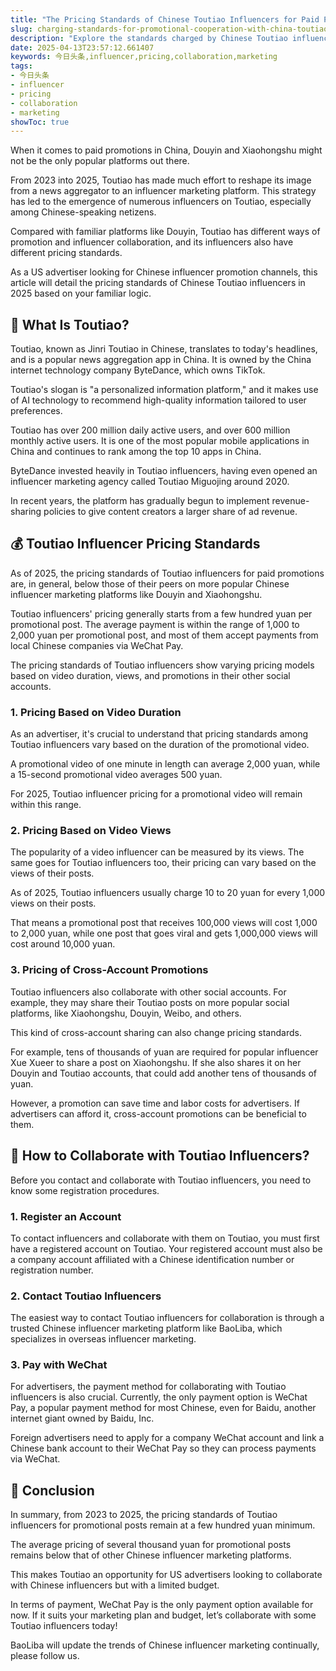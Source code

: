 ```yaml
---
title: "The Pricing Standards of Chinese Toutiao Influencers for Paid Promotion"
slug: charging-standards-for-promotional-cooperation-with-china-toutiao-bloggers-2025-04-13
description: "Explore the standards charged by Chinese Toutiao influencers for promotion in China as a new trend in influencer marketing."
date: 2025-04-13T23:57:12.661407
keywords: 今日头条,influencer,pricing,collaboration,marketing
tags:
- 今日头条
- influencer
- pricing
- collaboration
- marketing
showToc: true
---
```


When it comes to paid promotions in China, Douyin and Xiaohongshu might not be the only popular platforms out there. 

From 2023 into 2025, Toutiao has made much effort to reshape its image from a news aggregator to an influencer marketing platform. This strategy has led to the emergence of numerous influencers on Toutiao, especially among Chinese-speaking netizens.

Compared with familiar platforms like Douyin, Toutiao has different ways of promotion and influencer collaboration, and its influencers also have different pricing standards.

As a US advertiser looking for Chinese influencer promotion channels, this article will detail the pricing standards of Chinese Toutiao influencers in 2025 based on your familiar logic.

## 📱 What Is Toutiao?

Toutiao, known as Jinri Toutiao in Chinese, translates to today's headlines, and is a popular news aggregation app in China. It is owned by the China internet technology company ByteDance, which owns TikTok.

Toutiao's slogan is "a personalized information platform," and it makes use of AI technology to recommend high-quality information tailored to user preferences.

Toutiao has over 200 million daily active users, and over 600 million monthly active users. It is one of the most popular mobile applications in China and continues to rank among the top 10 apps in China.

ByteDance invested heavily in Toutiao influencers, having even opened an influencer marketing agency called Toutiao Miguojing around 2020.

In recent years, the platform has gradually begun to implement revenue-sharing policies to give content creators a larger share of ad revenue. 

## 💰 Toutiao Influencer Pricing Standards

As of 2025, the pricing standards of Toutiao influencers for paid promotions are, in general, below those of their peers on more popular Chinese influencer marketing platforms like Douyin and Xiaohongshu.

Toutiao influencers' pricing generally starts from a few hundred yuan per promotional post. The average payment is within the range of 1,000 to 2,000 yuan per promotional post, and most of them accept payments from local Chinese companies via WeChat Pay.

The pricing standards of Toutiao influencers show varying pricing models based on video duration, views, and promotions in their other social accounts.

### 1. Pricing Based on Video Duration

As an advertiser, it's crucial to understand that pricing standards among Toutiao influencers vary based on the duration of the promotional video.

A promotional video of one minute in length can average 2,000 yuan, while a 15-second promotional video averages 500 yuan.

For 2025, Toutiao influencer pricing for a promotional video will remain within this range.

### 2. Pricing Based on Video Views

The popularity of a video influencer can be measured by its views. The same goes for Toutiao influencers too, their pricing can vary based on the views of their posts.

As of 2025, Toutiao influencers usually charge 10 to 20 yuan for every 1,000 views on their posts.

That means a promotional post that receives 100,000 views will cost 1,000 to 2,000 yuan, while one post that goes viral and gets 1,000,000 views will cost around 10,000 yuan.

### 3. Pricing of Cross-Account Promotions

Toutiao influencers also collaborate with other social accounts. For example, they may share their Toutiao posts on more popular social platforms, like Xiaohongshu, Douyin, Weibo, and others.

This kind of cross-account sharing can also change pricing standards. 

For example, tens of thousands of yuan are required for popular influencer Xue Xueer to share a post on Xiaohongshu. If she also shares it on her Douyin and Toutiao accounts, that could add another tens of thousands of yuan.

However, a promotion can save time and labor costs for advertisers. If advertisers can afford it, cross-account promotions can be beneficial to them. 

## 📧 How to Collaborate with Toutiao Influencers?

Before you contact and collaborate with Toutiao influencers, you need to know some registration procedures.

### 1. Register an Account

To contact influencers and collaborate with them on Toutiao, you must first have a registered account on Toutiao. Your registered account must also be a company account affiliated with a Chinese identification number or registration number.

### 2. Contact Toutiao Influencers

The easiest way to contact Toutiao influencers for collaboration is through a trusted Chinese influencer marketing platform like BaoLiba, which specializes in overseas influencer marketing.

### 3. Pay with WeChat

For advertisers, the payment method for collaborating with Toutiao influencers is also crucial. Currently, the only payment option is WeChat Pay, a popular payment method for most Chinese, even for Baidu, another internet giant owned by Baidu, Inc.

Foreign advertisers need to apply for a company WeChat account and link a Chinese bank account to their WeChat Pay so they can process payments via WeChat.

## 🎯 Conclusion

In summary, from 2023 to 2025, the pricing standards of Toutiao influencers for promotional posts remain at a few hundred yuan minimum.

The average pricing of several thousand yuan for promotional posts remains below that of other Chinese influencer marketing platforms.

This makes Toutiao an opportunity for US advertisers looking to collaborate with Chinese influencers but with a limited budget.

In terms of payment, WeChat Pay is the only payment option available for now. If it suits your marketing plan and budget, let’s collaborate with some Toutiao influencers today!

BaoLiba will update the trends of Chinese influencer marketing continually, please follow us.